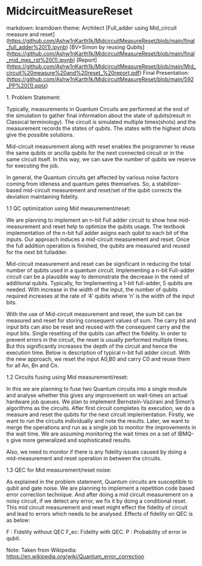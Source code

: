 # MidcircuitMeasureReset
markdown: kramdown
theme: Architect
[Full_adder using Mid_circuit measure and reset] (https://github.com/Ashw1nKarth1k/MidcircuitMeasureReset/blob/main/final_full_adder%20(1).ipynb)
[BV+Simon by reusing Qubits] (https://github.com/Ashw1nKarth1k/MidcircuitMeasureReset/blob/main/final_mid_mes_rst%20(1).ipynb)
[Report] (https://github.com/Ashw1nKarth1k/MidcircuitMeasureReset/blob/main/Mid_circuit%20measure%20and%20reset_%20report.pdf)
Final Presentation: (https://github.com/Ashw1nKarth1k/MidcircuitMeasureReset/blob/main/592_PP%20(1).pptx)

<!DOCTYPE html>
<html>
	<body>
		<p>1.	Problem Statement:
 
Typically, measurements in Quantum Circuits are performed at the end of the simulation to gather final information about the state of qubits(result in Classical terminology). The circuit is simulated multiple times(shots) and the measurement records the states of qubits. The states with the highest shots give the possible solutions.
 
Mid-circuit measurement along with reset enables the programmer to reuse the same qubits or ancilla qubits for the next connected circuit or in the same circuit itself. In this way, we can save the number of qubits we reserve for executing the job.
 
In general, the Quantum circuits get affected by various noise factors coming from idleness and quantum gates themselves. So, a stabilizer-based mid-circuit measurement and reset/set of the qubit corrects the deviation maintaining fidelity.
 

 

 
1.1	QC optimization using Mid measurement/reset:
 
We are planning to implement an n-bit Full adder circuit to show how mid-measurement and reset help to optimize the qubits usage. The textbook implementation of the n-bit full adder asigns each qubit to each bit of the inputs. Our approach induces a mid-circuit measurement and reset. Once the full addition operation is finished, the qubits are measured and reused for the next bit fulladder.
 
Mid-circuit measurement and reset can be significant in reducing the total number of qubits used in a quantum circuit. Implementing a n-bit Full-adder circuit can be a plausible way to demonstrate the decrease in the need of additional qubits. Typically, for Implementing a 1-bit full-adder, 5 qubits are needed. With increase in the width of the input, the number of qubits required increases at the rate of ‘4’ qubits where ’n’ is the width of the input bits.
 
With the use of Mid-circuit measurement and reset, the sum bit can be measured and reset for storing consequent values of sum. The carry bit and input bits can also be reset and reused with the consequent carry and the input bits. Single resetting of the qubits can affect the fidelity. In order to prevent errors in the circuit, the reset is usually performed multiple times. But this significantly increases the depth of the circuit and hence the execution time. Below is description of typical n-bit full adder circuit. With the new approach, we reset the input A0,B0 and carry C0 and reuse them for all An, Bn and Cn.
 

 

 
 
 

 
1.2	Circuits fusing using Mid measurement/reset:
 
In this we are planning to fuse two Quantum circuits into a single module and analyse whether this gives any improvement on wait-times on actual hardware job queues. We plan to implement Bernstein-Vazirani and Simon’s algorithms as the circuits. After first circuit completes its execution, we do a measure and reset the qubits for the next circuit implementation. Firstly, we want to run the circuits individually and note the results. Later, we want to merge the operations and run as a single job to monitor the improvements in the wait time. We are assuming monitoring the wait times on a set of IBMQ-s give more generalized and sophisticated results.
 
Also, we need to monitor if there is any fidelity issues caused by doing a mid-measurement and reset operation in between the circuits.
 

 

 

 

 
1.3	QEC for Mid measurement/reset noise:
 
As explained in the problem statement, Quantum circuits are susceptible to qubit and gate noise. We are planning to implement a repetition code based error correction technique. And after doing a mid circuit measurement on a noisy circuit, if we detect any error, we fix it by doing a conditional reset. This mid circuit measurement and reset might effect the fidelity of circuit and lead to errors which needs to be analysed. Effects of fidelity on QEC is as below:
 
F : Fidelity without QEC	F_ec: Fidelity with QEC. P : Probability of error in qubit.
 
Note: Taken from Wikipedia: https://en.wikipedia.org/wiki/Quantum_error_correction
 
 
 

 

 
</p>
	</body>
</html>
